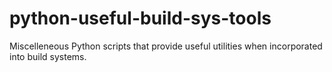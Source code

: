 # python-useful-build-sys-tools
Miscelleneous Python scripts that provide useful utilities when incorporated into build systems.
